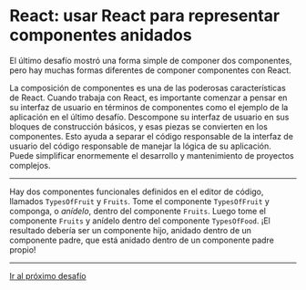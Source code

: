 # React: usar React para representar componentes anidados

El último desafío mostró una forma simple de componer dos componentes, pero hay muchas formas diferentes de componer componentes con React.

La composición de componentes es una de las poderosas características de React. Cuando trabaja con React, es importante comenzar a pensar en su interfaz de usuario en términos de componentes como el ejemplo de la aplicación en el último desafío. Descompone su interfaz de usuario en sus bloques de construcción básicos, y esas piezas se convierten en los componentes. Esto ayuda a separar el código responsable de la interfaz de usuario del código responsable de manejar la lógica de su aplicación. Puede simplificar enormemente el desarrollo y mantenimiento de proyectos complejos.

---

Hay dos componentes funcionales definidos en el editor de código, llamados `TypesOfFruit` y `Fruits`. Tome el componente `TypesOfFruit` y componga, o _anídelo_, dentro del componente `Fruits`. Luego tome el componente `Fruits` y anídelo dentro del componente `TypesOfFood`. ¡El resultado debería ser un componente hijo, anidado dentro de un componente padre, que está anidado dentro de un componente padre propio!

---

[Ir al próximo desafío](https://github.com/sebastiantorres86/react-practice/tree/master/Practica/11/my-app)